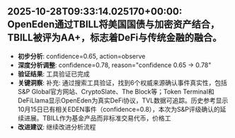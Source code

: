 
## 2025-10-28T09:33:14.025170+00:00: OpenEden通过TBILL将美国国债与加密资产结合，TBILL被评为AA+，标志着DeFi与传统金融的融合。
- **初步分析**: confidence=0.65, action=observe
- **深度分析调整**: confidence=0.78, reason="confidence 0.65 → 0.78"
- **验证结果**: 工具验证已完成
- **关键洞察**: 补充: 通过搜索工具验证，找到6个权威来源确认事件真实性，包括S&P Global官方网站、CryptoSlate、The Block等；Token Terminal和DeFiLlama显示OpenEden为真实DeFi协议，TVL数据可追踪。历史参考显示10月15日已有相关EDEN事件（confidence=0.8），本次为S&P评级确认的延续进展。TBILL作为基金产品而非标准交易代币，价格工
- **改进建议**: 继续改进分析流程

